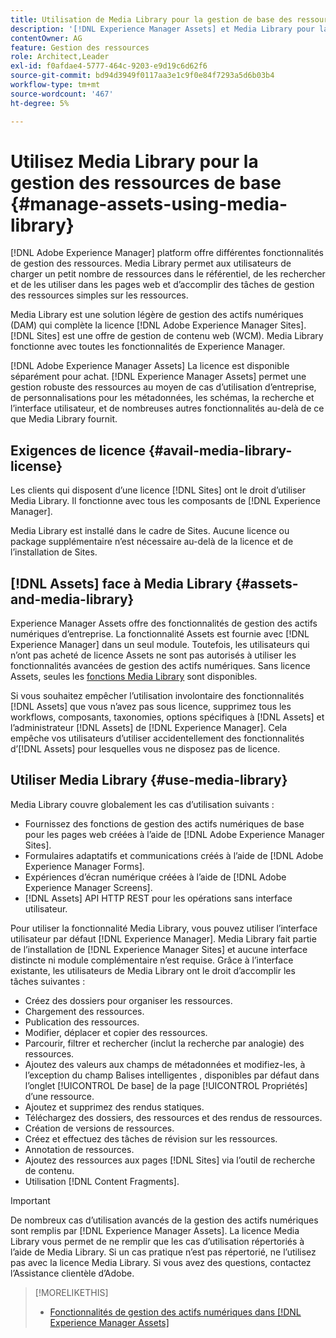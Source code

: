 ```yaml
---
title: Utilisation de Media Library pour la gestion de base des ressources numériques
description: '[!DNL Experience Manager Assets] et Media Library pour la gestion des ressources.'
contentOwner: AG
feature: Gestion des ressources
role: Architect,Leader
exl-id: f0afdae4-5777-464c-9203-e9d19c6d62f6
source-git-commit: bd94d3949f0117aa3e1c9f0e84f7293a5d6b03b4
workflow-type: tm+mt
source-wordcount: '467'
ht-degree: 5%

---
```


<!--

Define Media Lib
Define req for it
Define use cases
Define what is not included

-->

# Utilisez Media Library pour la gestion des ressources de base {#manage-assets-using-media-library}

[!DNL Adobe Experience Manager] platform offre différentes fonctionnalités de gestion des ressources. Media Library permet aux utilisateurs de charger un petit nombre de ressources dans le référentiel, de les rechercher et de les utiliser dans les pages web et d’accomplir des tâches de gestion des ressources simples sur les ressources.

Media Library est une solution légère de gestion des actifs numériques (DAM) qui complète la licence [!DNL Adobe Experience Manager Sites]. [!DNL Sites] est une offre de gestion de contenu web (WCM). Media Library fonctionne avec toutes les fonctionnalités de Experience Manager.

[!DNL Adobe Experience Manager Assets] La licence est disponible séparément pour achat. [!DNL Experience Manager Assets] permet une gestion robuste des ressources au moyen de cas d’utilisation d’entreprise, de personnalisations pour les métadonnées, les schémas, la recherche et l’interface utilisateur, et de nombreuses autres fonctionnalités au-delà de ce que Media Library fournit.

## Exigences de licence {#avail-media-library-license}

Les clients qui disposent d’une licence [!DNL Sites] ont le droit d’utiliser Media Library. Il fonctionne avec tous les composants de [!DNL Experience Manager].

Media Library est installé dans le cadre de Sites. Aucune licence ou package supplémentaire n’est nécessaire au-delà de la licence et de l’installation de Sites.

## [!DNL Assets] face à  Media Library {#assets-and-media-library}

Experience Manager Assets offre des fonctionnalités de gestion des actifs numériques d’entreprise. La fonctionnalité Assets est fournie avec [!DNL Experience Manager] dans un seul module. Toutefois, les utilisateurs qui n’ont pas acheté de licence Assets ne sont pas autorisés à utiliser les fonctionnalités avancées de gestion des actifs numériques. Sans licence Assets, seules les [fonctions Media Library](#use-media-library) sont disponibles.

Si vous souhaitez empêcher l’utilisation involontaire des fonctionnalités [!DNL Assets] que vous n’avez pas sous licence, supprimez tous les workflows, composants, taxonomies, options spécifiques à [!DNL Assets] et l’administrateur [!DNL Assets] de [!DNL Experience Manager]. Cela empêche vos utilisateurs d’utiliser accidentellement des fonctionnalités d’[!DNL Assets] pour lesquelles vous ne disposez pas de licence.

## Utiliser Media Library {#use-media-library}

Media Library couvre globalement les cas d’utilisation suivants :

* Fournissez des fonctions de gestion des actifs numériques de base pour les pages web créées à l’aide de [!DNL Adobe Experience Manager Sites].
* Formulaires adaptatifs et communications créés à l’aide de [!DNL Adobe Experience Manager Forms].
* Expériences d’écran numérique créées à l’aide de [!DNL Adobe Experience Manager Screens].
* [!DNL Assets] API HTTP REST pour les opérations sans interface utilisateur.

<!-- TBD: Remove this after confirmation. May need to merge this list with the list provided by PMs.

* Basic metadata properties
* Tag management
* Version control
* Static renditions
* Projects, tasks, workflow authoring
* Activity stream (timeline)
* Query Builder (API)
* Marketing Cloud integration
* User interface customization and extension
* Comments and annotation
-->

Pour utiliser la fonctionnalité Media Library, vous pouvez utiliser l’interface utilisateur par défaut [!DNL Experience Manager]. Media Library fait partie de l’installation de [!DNL Experience Manager Sites] et aucune interface distincte ni module complémentaire n’est requise. Grâce à l’interface existante, les utilisateurs de Media Library ont le droit d’accomplir les tâches suivantes :

* Créez des dossiers pour organiser les ressources.
* Chargement des ressources.
* Publication des ressources.
* Modifier, déplacer et copier des ressources.
* Parcourir, filtrer et rechercher (inclut la recherche par analogie) des ressources.
* Ajoutez des valeurs aux champs de métadonnées et modifiez-les, à l’exception du champ Balises intelligentes , disponibles par défaut dans l’onglet [!UICONTROL De base] de la page [!UICONTROL Propriétés] d’une ressource.
* Ajoutez et supprimez des rendus statiques.
* Téléchargez des dossiers, des ressources et des rendus de ressources.
* Création de versions de ressources.
* Créez et effectuez des tâches de révision sur les ressources.
* Annotation de ressources.
* Ajoutez des ressources aux pages [!DNL Sites] via l’outil de recherche de contenu.
* Utilisation [!DNL Content Fragments].

<!-- TBD: Define exactly which basic Assets workflow are available for use with Media Library?
-->

>[!IMPORTANT]
>
>De nombreux cas d’utilisation avancés de la gestion des actifs numériques sont remplis par [!DNL Experience Manager Assets]. La licence Media Library vous permet de ne remplir que les cas d’utilisation répertoriés à l’aide de Media Library. Si un cas pratique n’est pas répertorié, ne l’utilisez pas avec la licence Media Library. Si vous avez des questions, contactez l’Assistance clientèle d’Adobe.

<!-- TBD: Add a CTA - how to contact Adobe for queries. -->

>[!MORELIKETHIS]
>
>* [Fonctionnalités de gestion des actifs numériques dans [!DNL Experience Manager Assets]](https://experienceleague.adobe.com/docs/experience-manager-64/assets/home.html?lang=fr)

